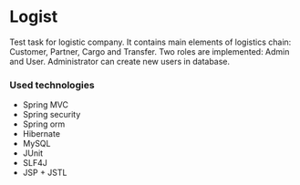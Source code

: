 # Logist

Test task for logistic company. It contains main elements of logistics chain: Customer, Partner, Cargo and Transfer.
Two roles are implemented: Admin and User. Administrator can create new users in database.

### Used technologies
- Spring MVC
- Spring security
- Spring orm
- Hibernate
- MySQL
- JUnit
- SLF4J
- JSP + JSTL